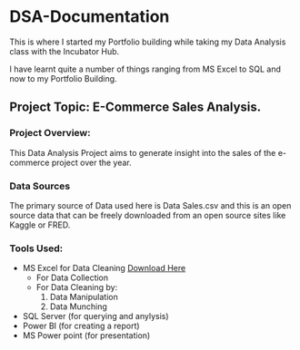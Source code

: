 # DSA-Documentation

This is where I started my Portfolio building while taking my Data Analysis class with the Incubator Hub.

I have learnt quite a number of things ranging from MS Excel to SQL and now to my Portfolio Building.

## Project Topic: E-Commerce Sales Analysis.

### Project Overview:
This Data Analysis Project aims to generate insight into the sales of the e-commerce project over the year.

### Data Sources
The primary source of Data used here is Data Sales.csv and this is an open source data that can be freely downloaded from an open source sites like Kaggle or FRED.

### Tools Used:
- MS Excel for Data Cleaning [Download Here](https://www.microsoft.com)
    - For Data Collection
    - For Data Cleaning by:
      1. Data Manipulation
      2. Data Munching
- SQL Server (for querying and anylysis)
- Power BI (for creating a report)
- MS Power point (for presentation)
